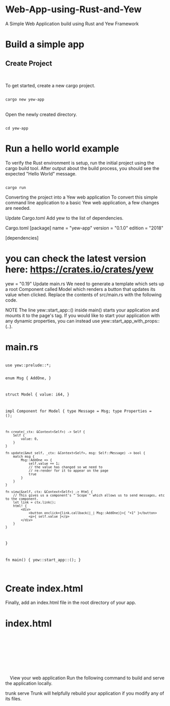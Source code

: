 # Web-App-using-Rust-and-Yew
A Simple Web Application build using Rust and Yew Framework


# Build a simple app

<h2>Create Project</h2>
<br>

<p>To get started, create a new cargo project.</p>

<code>
cargo new yew-app
</code>

<br>
<p>Open the newly created directory.</p>

<code>
cd yew-app
</code>

# Run a hello world example

<p>
To verify the Rust environment is setup, run the initial project using the cargo build tool. After output about the build process, you should see the expected "Hello World" message.
</p>

<code>
cargo run
</code>

Converting the project into a Yew web application
To convert this simple command line application to a basic Yew web application, a few changes are needed.

Update Cargo.toml
Add yew to the list of dependencies.

Cargo.toml
[package]
name = "yew-app"
version = "0.1.0"
edition = "2018"

[dependencies]
# you can check the latest version here: https://crates.io/crates/yew
yew = "0.19"
Update main.rs
We need to generate a template which sets up a root Component called Model which renders a button that updates its value when clicked. Replace the contents of src/main.rs with the following code.

NOTE
The line yew::start_app::<Model>() inside main() starts your application and mounts it to the page's <body> tag.
If you would like to start your application with any dynamic properties, you can instead use yew::start_app_with_props::<Model>(..).

# main.rs
  
<code>
use yew::prelude::*;

enum Msg {
    AddOne,
}

struct Model {
    value: i64,
}

impl Component for Model {
    type Message = Msg;
    type Properties = ();

    fn create(_ctx: &Context<Self>) -> Self {
        Self {
            value: 0,
        }
    }

    fn update(&mut self, _ctx: &Context<Self>, msg: Self::Message) -> bool {
        match msg {
            Msg::AddOne => {
                self.value += 1;
                // the value has changed so we need to
                // re-render for it to appear on the page
                true
            }
        }
    }

    fn view(&self, ctx: &Context<Self>) -> Html {
        // This gives us a component's "`Scope`" which allows us to send messages, etc to the component.
        let link = ctx.link();
        html! {
            <div>
                <button onclick={link.callback(|_| Msg::AddOne)}>{ "+1" }</button>
                <p>{ self.value }</p>
            </div>
        }
    }
}

fn main() {
    yew::start_app::<Model>();
}
  
</code>
  
# Create index.html
Finally, add an index.html file in the root directory of your app.

# index.html
  
<code>
<!DOCTYPE html>
<html>
  <head>
    <meta charset="utf-8" />
    <title>Yew App</title>
  </head>
</html>
  
  </code>
View your web application
Run the following command to build and serve the application locally.

trunk serve
Trunk will helpfully rebuild your application if you modify any of its files.